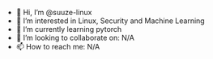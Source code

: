 - 👋 Hi, I’m @suuze-linux
- 👀 I’m interested in Linux, Security and Machine Learning
- 🌱 I’m currently learning pytorch
- 💞️ I’m looking to collaborate on: N/A
- 📫 How to reach me: N/A

<!---
suuze-linux/suuze-linux is a ✨ special ✨ repository because its `README.md` (this file) appears on your GitHub profile.
You can click the Preview link to take a look at your changes.
--->
